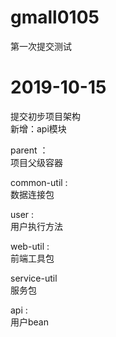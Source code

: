 # gmall0105

第一次提交测试

# 2019-10-15
提交初步项目架构 \
新增：api模块 

parent ：\
项目父级容器

common-util : \
数据连接包 

user : \
用户执行方法 

web-util : \
前端工具包 

service-util \
服务包

api : \
用户bean